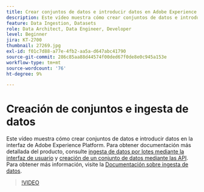 ```yaml
---
title: Crear conjuntos de datos e introducir datos en Adobe Experience Platform
description: Este vídeo muestra cómo crear conjuntos de datos e introducir datos en la interfaz de Adobe Experience Platform.
feature: Data Ingestion, Datasets
role: Data Architect, Data Engineer, Developer
level: Beginner
jira: KT-2700
thumbnail: 27269.jpg
exl-id: f01c7d88-a77e-4fb2-aa5a-d647abc41790
source-git-commit: 286c85aa88d44574f00ded67f0de8e0c945a153e
workflow-type: tm+mt
source-wordcount: '76'
ht-degree: 9%

---
```


# Creación de conjuntos e ingesta de datos

Este vídeo muestra cómo crear conjuntos de datos e introducir datos en la interfaz de Adobe Experience Platform. Para obtener documentación más detallada del producto, consulte [ingesta de datos por lotes mediante la interfaz de usuario](https://experienceleague.adobe.com/docs/experience-platform/ingestion/tutorials/ingest-batch-data.html?lang=es) y [creación de un conjunto de datos mediante las API](https://experienceleague.adobe.com/docs/experience-platform/catalog/datasets/create.html?lang=es). Para obtener más información, visite la [Documentación sobre ingesta de datos](https://experienceleague.adobe.com/docs/experience-platform/ingestion/home.html?lang=es).

>[!VIDEO](https://video.tv.adobe.com/v/34380?learn=on&enablevpops&captions=spa)

